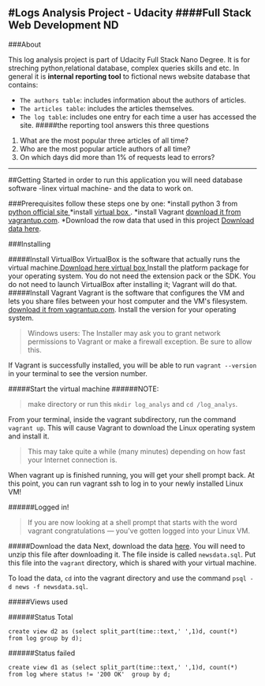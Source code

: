 #Logs Analysis Project - Udacity
####Full Stack Web Development ND
---------

###About

This log analysis project is part of Udacity Full Stack Nano Degree. It is for streching python,relational database, complex queries skills and etc. In general it is **internal reporting tool** to fictional news website database that contains: 
* `The authors table`: includes information about the authors of articles.
* `The articles table`: includes the articles themselves.
* `The log table`: includes one entry for each time a user has accessed the site.
#####the reporting tool answers this three questions
1. What are the most popular three articles of all time?
2. Who are the most popular article authors of all time?
3. On which days did more than 1% of requests lead to errors?
--------------

##Getting Started
in order to run this application you will need database software -linex virtual machine- and the data to work on.

###Prerequisites
follow these steps one by one:
*install python 3 from [python official site ](https://www.python.org/downloads/)
*install [virtual box ](https://www.virtualbox.org/wiki/Download_Old_Builds_5_1).
*install Vagrant [download it from vagrantup.com](https://www.vagrantup.com/downloads.html).
*Download the row data that used in this project [Download data here](https://d17h27t6h515a5.cloudfront.net/topher/2016/August/57b5f748_newsdata/newsdata.zip).


###Installing

#####Install VirtualBox
VirtualBox is the software that actually runs the virtual machine.[Download here virtual box ](https://www.virtualbox.org/wiki/Download_Old_Builds_5_1) Install the platform package for your operating system. You do not need the extension pack or the SDK. You do not need to launch VirtualBox after installing it; Vagrant will do that.
#####Install Vagrant
Vagrant is the software that configures the VM and lets you share files between your host computer and the VM's filesystem. [download it from vagrantup.com](https://www.vagrantup.com/downloads.html). Install the version for your operating system.

>Windows users: The Installer may ask you to grant network permissions to Vagrant or make a firewall exception. Be sure to allow this.


If Vagrant is successfully installed, you will be able to run `vagrant --version`   in your terminal to see the version number.



#####Start the virtual machine
######NOTE:
>make directory or run this `mkdir log_analys` and `cd /log_analys`.

From your terminal, inside the vagrant subdirectory, run the command `vagrant up`. This will cause Vagrant to download the Linux operating system and install it.
> This may take quite a while (many minutes) depending on how fast your Internet connection is.

When vagrant up is finished running, you will get your shell prompt back. At this point, you can run vagrant ssh to log in to your newly installed Linux VM!


######Logged in!
>If you are now looking at a shell prompt that starts with the word vagrant congratulations — you've gotten logged into your Linux VM.

#####Download the data
Next, download the data [here](https://d17h27t6h515a5.cloudfront.net/topher/2016/August/57b5f748_newsdata/newsdata.zip). You will need to unzip this file after downloading it. The file inside is called `newsdata.sql`. Put this file into the `vagrant` directory, which is shared with your virtual machine.

To load the data, `cd` into the vagrant directory and use the command `psql -d news -f newsdata.sql`.


#####Views used

######Status Total

```
create view d2 as (select split_part(time::text,' ',1)d, count(*)  from log group by d);
```

######Status failed

```
create view d1 as (select split_part(time::text,' ',1)d, count(*)  from log where status != '200 OK'  group by d;
```




